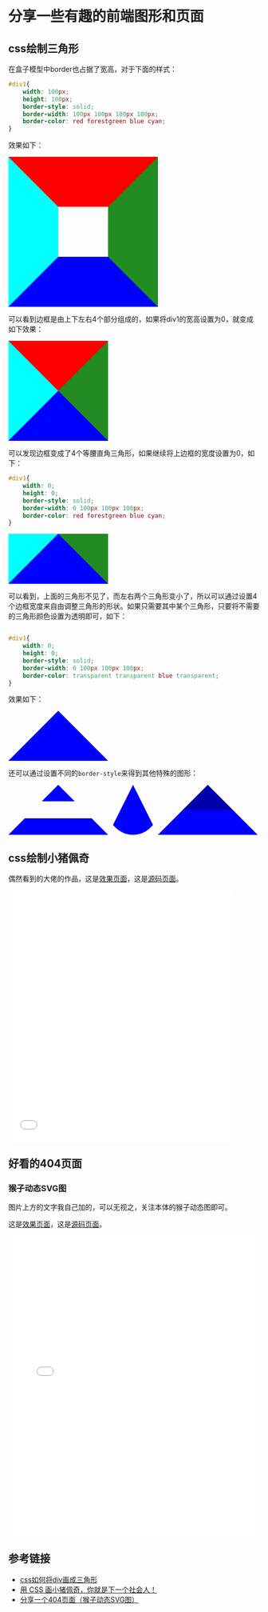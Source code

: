 # 分享一些有趣的前端图形和页面

## css绘制三角形

在盒子模型中border也占据了宽高，对于下面的样式：
```css
#div1{
    width: 100px;
    height: 100px;
    border-style: solid;
    border-width: 100px 100px 100px 100px;
    border-color: red forestgreen blue cyan;
}
```
<!--more-->

效果如下：
<style>
#div1{
    width: 100px;
    height: 100px;
    border-style: solid;
    border-width: 100px 100px 100px 100px;
    border-color: red forestgreen blue cyan;
}
</style>
<div id="div1"></div>

可以看到边框是由上下左右4个部分组成的，如果将div1的宽高设置为0，就变成如下效果：
<style>
#div2{
    width: 0;
    height: 0;
    border-style: solid;
    border-width: 100px 100px 100px 100px;
    border-color: red forestgreen blue cyan;
}
</style>
<div id="div2"></div>

可以发现边框变成了4个等腰直角三角形，如果继续将上边框的宽度设置为0，如下：
```css
#div1{
    width: 0;
    height: 0;
    border-style: solid;
    border-width: 0 100px 100px 100px;
    border-color: red forestgreen blue cyan;
}
```

<style>
#div3{
    width: 0;
    height: 0;
    border-style: solid;
    border-width: 0 100px 100px 100px;
    border-color: red forestgreen blue cyan;
}
</style>
<div id="div3"></div>

可以看到，上面的三角形不见了，而左右两个三角形变小了，所以可以通过设置4个边框宽度来自由调整三角形的形状。如果只需要其中某个三角形，只要将不需要的三角形颜色设置为透明即可，如下：
```css

#div1{
    width: 0;
    height: 0;
    border-style: solid;
    border-width: 0 100px 100px 100px;
    border-color: transparent transparent blue transparent;
}
```

效果如下：

<style>
#div4{
    width: 0;
    height: 0;
    border-style: solid;
    border-width: 0 100px 100px 100px;
    border-color: transparent transparent blue transparent;
}
</style>
<div id="div4"></div>

还可以通过设置不同的`border-style`来得到其他特殊的图形：
<style>
#div5{
    width: 0;
    height: 0;
    border-style: double;
    border-width: 0 100px 100px 100px;
    border-color: transparent transparent blue transparent;
}
#div6{
    width: 0;
    height: 0;
    border-style: dotted;
    border-width: 0 50px 100px 50px;
    border-color: transparent transparent blue transparent;
}
#div7{
    width: 0;
    height: 0;
    border-style: groove;
    border-width: 0 100px 100px 100px;
    border-color: transparent transparent blue transparent;
}
</style>
<div style="display:flex;">
	<div id="div5"></div>
	<div id="div6"></div>
	<div id="div7"></div>
</div>

## css绘制小猪佩奇

偶然看到的大佬的作品，这是[效果页面](/funny/front-end/peppa_pig.html)，这是[源码页面](https://cdn.jsdelivr.net/gh/lewky/lewky.github.io@master/funny/front-end/peppa_pig.html)。

<iframe src="/funny/front-end/peppa_pig.html" frameborder="none" name="peppa_pig" style="width:450px;height:500px;"></iframe>

## 好看的404页面

### 猴子动态SVG图

图片上方的文字我自己加的，可以无视之，关注本体的猴子动态图即可。

这是[效果页面](/404.html)，这是[源码页面](https://cdn.jsdelivr.net/gh/lewky/lewky.github.io@master/404.html)。

<iframe src="/404.html" frameborder="none" name="404_monke" style="width:100%;height:600px;"></iframe>

## 参考链接

* [css如何将div画成三角形](https://www.cnblogs.com/v-weiwang/p/5057588.html)
* [用 CSS 画小猪佩奇，你就是下一个社会人！](https://www.v2ex.com/t/455807)
* [分享一个404页面（猴子动态SVG图）](https://blog.csdn.net/my_flash/article/details/79347810)